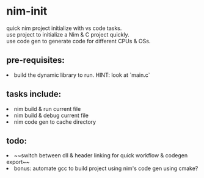 # nim-init

quick nim project initialize with vs code tasks.<br>
use project to initialize a Nim & C project quickly.<br>
use code gen to generate code for different CPUs & OSs.<br>

## pre-requisites:
<li>build the dynamic library to run. HINT: look at `main.c` </li>

## tasks include:
<li>nim build & run current file</li>
<li>nim build & debug current file</li>
<li>nim code gen to cache directory</li>

## todo:
<li>~~switch between dll & header linking for quick workflow & codegen export~~</li>
<li>bonus: automate gcc to build project using nim's code gen using cmake?</li>
